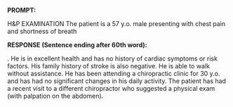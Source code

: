**PROMPT:**

H&P EXAMINATION The patient is a 57 y.o. male presenting with chest pain and shortness of breath

**RESPONSE (Sentence ending after 60th word):**

. He is in excellent health and has no history of cardiac symptoms or risk factors. His family history of stroke is also negative. He is able to walk without assistance. He has been attending a chiropractic clinic for 30 y.o. and has had no significant changes in his daily activity. The patient has had a recent visit to a different chiropractor who suggested a physical exam (with palpation on the abdomen). 